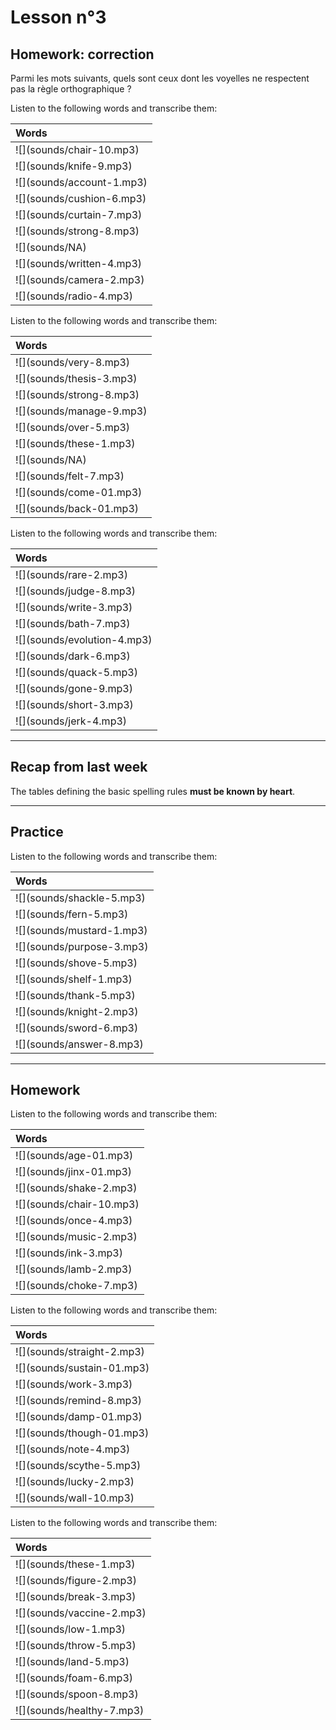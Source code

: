 # Lesson n°3



## Homework: correction

Parmi les mots suivants, quels sont ceux dont les voyelles ne respectent pas la règle orthographique ?

Listen to the following words and transcribe them:

<table class="table table-striped table-hover table-condensed table-responsive" style="margin-left: auto; margin-right: auto;">
 <thead>
  <tr>
   <th style="text-align:left;font-weight: bold;font-weight: bold;"> Words </th>
  </tr>
 </thead>
<tbody>
  <tr>
   <td style="text-align:left;"> ![](sounds/chair-10.mp3) </td>
  </tr>
  <tr>
   <td style="text-align:left;"> ![](sounds/knife-9.mp3) </td>
  </tr>
  <tr>
   <td style="text-align:left;"> ![](sounds/account-1.mp3) </td>
  </tr>
  <tr>
   <td style="text-align:left;"> ![](sounds/cushion-6.mp3) </td>
  </tr>
  <tr>
   <td style="text-align:left;"> ![](sounds/curtain-7.mp3) </td>
  </tr>
  <tr>
   <td style="text-align:left;"> ![](sounds/strong-8.mp3) </td>
  </tr>
  <tr>
   <td style="text-align:left;"> ![](sounds/NA) </td>
  </tr>
  <tr>
   <td style="text-align:left;"> ![](sounds/written-4.mp3) </td>
  </tr>
  <tr>
   <td style="text-align:left;"> ![](sounds/camera-2.mp3) </td>
  </tr>
  <tr>
   <td style="text-align:left;"> ![](sounds/radio-4.mp3) </td>
  </tr>
</tbody>
</table>

Listen to the following words and transcribe them:

<table class="table table-striped table-hover table-condensed table-responsive" style="margin-left: auto; margin-right: auto;">
 <thead>
  <tr>
   <th style="text-align:left;font-weight: bold;font-weight: bold;"> Words </th>
  </tr>
 </thead>
<tbody>
  <tr>
   <td style="text-align:left;"> ![](sounds/very-8.mp3) </td>
  </tr>
  <tr>
   <td style="text-align:left;"> ![](sounds/thesis-3.mp3) </td>
  </tr>
  <tr>
   <td style="text-align:left;"> ![](sounds/strong-8.mp3) </td>
  </tr>
  <tr>
   <td style="text-align:left;"> ![](sounds/manage-9.mp3) </td>
  </tr>
  <tr>
   <td style="text-align:left;"> ![](sounds/over-5.mp3) </td>
  </tr>
  <tr>
   <td style="text-align:left;"> ![](sounds/these-1.mp3) </td>
  </tr>
  <tr>
   <td style="text-align:left;"> ![](sounds/NA) </td>
  </tr>
  <tr>
   <td style="text-align:left;"> ![](sounds/felt-7.mp3) </td>
  </tr>
  <tr>
   <td style="text-align:left;"> ![](sounds/come-01.mp3) </td>
  </tr>
  <tr>
   <td style="text-align:left;"> ![](sounds/back-01.mp3) </td>
  </tr>
</tbody>
</table>

Listen to the following words and transcribe them:

<table class="table table-striped table-hover table-condensed table-responsive" style="margin-left: auto; margin-right: auto;">
 <thead>
  <tr>
   <th style="text-align:left;font-weight: bold;font-weight: bold;"> Words </th>
  </tr>
 </thead>
<tbody>
  <tr>
   <td style="text-align:left;"> ![](sounds/rare-2.mp3) </td>
  </tr>
  <tr>
   <td style="text-align:left;"> ![](sounds/judge-8.mp3) </td>
  </tr>
  <tr>
   <td style="text-align:left;"> ![](sounds/write-3.mp3) </td>
  </tr>
  <tr>
   <td style="text-align:left;"> ![](sounds/bath-7.mp3) </td>
  </tr>
  <tr>
   <td style="text-align:left;"> ![](sounds/evolution-4.mp3) </td>
  </tr>
  <tr>
   <td style="text-align:left;"> ![](sounds/dark-6.mp3) </td>
  </tr>
  <tr>
   <td style="text-align:left;"> ![](sounds/quack-5.mp3) </td>
  </tr>
  <tr>
   <td style="text-align:left;"> ![](sounds/gone-9.mp3) </td>
  </tr>
  <tr>
   <td style="text-align:left;"> ![](sounds/short-3.mp3) </td>
  </tr>
  <tr>
   <td style="text-align:left;"> ![](sounds/jerk-4.mp3) </td>
  </tr>
</tbody>
</table>

---

## Recap from last week

The tables defining the basic spelling rules **must be known by heart**.

---
 
## Practice

Listen to the following words and transcribe them:

<table class="table table-striped table-hover table-condensed table-responsive" style="margin-left: auto; margin-right: auto;">
 <thead>
  <tr>
   <th style="text-align:left;font-weight: bold;font-weight: bold;"> Words </th>
  </tr>
 </thead>
<tbody>
  <tr>
   <td style="text-align:left;"> ![](sounds/shackle-5.mp3) </td>
  </tr>
  <tr>
   <td style="text-align:left;"> ![](sounds/fern-5.mp3) </td>
  </tr>
  <tr>
   <td style="text-align:left;"> ![](sounds/mustard-1.mp3) </td>
  </tr>
  <tr>
   <td style="text-align:left;"> ![](sounds/purpose-3.mp3) </td>
  </tr>
  <tr>
   <td style="text-align:left;"> ![](sounds/shove-5.mp3) </td>
  </tr>
  <tr>
   <td style="text-align:left;"> ![](sounds/shelf-1.mp3) </td>
  </tr>
  <tr>
   <td style="text-align:left;"> ![](sounds/thank-5.mp3) </td>
  </tr>
  <tr>
   <td style="text-align:left;"> ![](sounds/knight-2.mp3) </td>
  </tr>
  <tr>
   <td style="text-align:left;"> ![](sounds/sword-6.mp3) </td>
  </tr>
  <tr>
   <td style="text-align:left;"> ![](sounds/answer-8.mp3) </td>
  </tr>
</tbody>
</table>

---

## Homework

Listen to the following words and transcribe them:

<table class="table table-striped table-hover table-condensed table-responsive" style="margin-left: auto; margin-right: auto;">
 <thead>
  <tr>
   <th style="text-align:left;font-weight: bold;font-weight: bold;"> Words </th>
  </tr>
 </thead>
<tbody>
  <tr>
   <td style="text-align:left;"> ![](sounds/age-01.mp3) </td>
  </tr>
  <tr>
   <td style="text-align:left;"> ![](sounds/jinx-01.mp3) </td>
  </tr>
  <tr>
   <td style="text-align:left;"> ![](sounds/shake-2.mp3) </td>
  </tr>
  <tr>
   <td style="text-align:left;"> ![](sounds/chair-10.mp3) </td>
  </tr>
  <tr>
   <td style="text-align:left;"> ![](sounds/once-4.mp3) </td>
  </tr>
  <tr>
   <td style="text-align:left;"> ![](sounds/music-2.mp3) </td>
  </tr>
  <tr>
   <td style="text-align:left;"> ![](sounds/ink-3.mp3) </td>
  </tr>
  <tr>
   <td style="text-align:left;"> ![](sounds/lamb-2.mp3) </td>
  </tr>
  <tr>
   <td style="text-align:left;"> ![](sounds/choke-7.mp3) </td>
  </tr>
</tbody>
</table>

Listen to the following words and transcribe them:

<table class="table table-striped table-hover table-condensed table-responsive" style="margin-left: auto; margin-right: auto;">
 <thead>
  <tr>
   <th style="text-align:left;font-weight: bold;font-weight: bold;"> Words </th>
  </tr>
 </thead>
<tbody>
  <tr>
   <td style="text-align:left;"> ![](sounds/straight-2.mp3) </td>
  </tr>
  <tr>
   <td style="text-align:left;"> ![](sounds/sustain-01.mp3) </td>
  </tr>
  <tr>
   <td style="text-align:left;"> ![](sounds/work-3.mp3) </td>
  </tr>
  <tr>
   <td style="text-align:left;"> ![](sounds/remind-8.mp3) </td>
  </tr>
  <tr>
   <td style="text-align:left;"> ![](sounds/damp-01.mp3) </td>
  </tr>
  <tr>
   <td style="text-align:left;"> ![](sounds/though-01.mp3) </td>
  </tr>
  <tr>
   <td style="text-align:left;"> ![](sounds/note-4.mp3) </td>
  </tr>
  <tr>
   <td style="text-align:left;"> ![](sounds/scythe-5.mp3) </td>
  </tr>
  <tr>
   <td style="text-align:left;"> ![](sounds/lucky-2.mp3) </td>
  </tr>
  <tr>
   <td style="text-align:left;"> ![](sounds/wall-10.mp3) </td>
  </tr>
</tbody>
</table>

Listen to the following words and transcribe them:

<table class="table table-striped table-hover table-condensed table-responsive" style="margin-left: auto; margin-right: auto;">
 <thead>
  <tr>
   <th style="text-align:left;font-weight: bold;font-weight: bold;"> Words </th>
  </tr>
 </thead>
<tbody>
  <tr>
   <td style="text-align:left;"> ![](sounds/these-1.mp3) </td>
  </tr>
  <tr>
   <td style="text-align:left;"> ![](sounds/figure-2.mp3) </td>
  </tr>
  <tr>
   <td style="text-align:left;"> ![](sounds/break-3.mp3) </td>
  </tr>
  <tr>
   <td style="text-align:left;"> ![](sounds/vaccine-2.mp3) </td>
  </tr>
  <tr>
   <td style="text-align:left;"> ![](sounds/low-1.mp3) </td>
  </tr>
  <tr>
   <td style="text-align:left;"> ![](sounds/throw-5.mp3) </td>
  </tr>
  <tr>
   <td style="text-align:left;"> ![](sounds/land-5.mp3) </td>
  </tr>
  <tr>
   <td style="text-align:left;"> ![](sounds/foam-6.mp3) </td>
  </tr>
  <tr>
   <td style="text-align:left;"> ![](sounds/spoon-8.mp3) </td>
  </tr>
  <tr>
   <td style="text-align:left;"> ![](sounds/healthy-7.mp3) </td>
  </tr>
</tbody>
</table>

